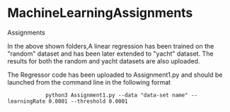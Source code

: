 # MachineLearningAssignments
Assignments

In the above shown folders,A linear regression has been trained on the "random" dataset and has been later extended to "yacht" dataset.
The results for both the random and yacht datasets are also uploaded. 

The Regressor code has been uploaded to Assignment1.py and should be launched from the command line in the following format 

                python3 Assignment1.py --data "data-set name" --learningRate 0.0001 --threshold 0.0001
                
                
